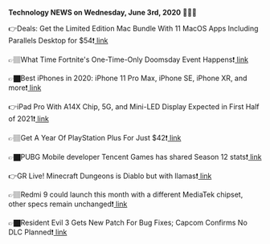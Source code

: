 <b>Technology NEWS on Wednesday, June 3rd, 2020</b> 📡📡📡 

👉Deals: Get the Limited Edition Mac Bundle With 11 MacOS Apps Including Parallels Desktop for $54❗️<a href='https://techblock.club/?p=5149'> link</a>

👉🏽What Time Fortnite's One-Time-Only Doomsday Event Happens❗️<a href='https://techblock.club/?p=5151'> link</a>

👉🏿Best iPhones in 2020: iPhone 11 Pro Max, iPhone SE, iPhone XR, and more❗️<a href='https://techblock.club/?p=5153'> link</a>

👉iPad Pro With A14X Chip, 5G, and Mini-LED Display Expected in First Half of 2021❗️<a href='https://techblock.club/?p=5155'> link</a>

👉🏽Get A Year Of PlayStation Plus For Just $42❗️<a href='https://techblock.club/?p=5157'> link</a>

👉🏿PUBG Mobile developer Tencent Games has shared Season 12 stats❗️<a href='https://techblock.club/?p=5159'> link</a>

👉GR Live! Minecraft Dungeons is Diablo but with llamas❗️<a href='https://techblock.club/?p=5161'> link</a>

👉🏽Redmi 9 could launch this month with a different MediaTek chipset, other specs remain unchanged❗️<a href='https://techblock.club/?p=5163'> link</a>

👉🏿Resident Evil 3 Gets New Patch For Bug Fixes; Capcom Confirms No DLC Planned❗️<a href='https://techblock.club/?p=5165'> link</a>

